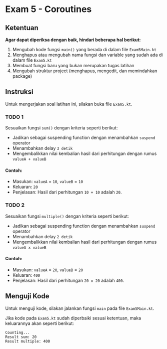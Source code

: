 # Exam 5 - Coroutines

## Ketentuan

**Agar dapat diperiksa dengan baik, hindari beberapa hal berikut:**

1. Mengubah kode fungsi `main()` yang berada di dalam file `Exam5Main.kt`
2. Menghapus atau mengubah nama fungsi dan variable yang sudah ada di dalam file `Exam5.kt`
3. Membuat fungsi baru yang bukan merupakan tugas latihan
4. Mengubah struktur project (menghapus, mengedit, dan memindahkan package)

## Instruksi

Untuk mengerjakan soal latihan ini, silakan buka file `Exam5.kt`.

### TODO 1

Sesuaikan fungsi `sum()` dengan kriteria seperti berikut:

- Jadikan sebagai suspending function dengan menambahkan `suspend` operator
- Menambahkan delay `3 detik`
- Mengembalikkan nilai kembalian hasil dari perhitungan dengan rumus `valueA + valueB`

#### Contoh:

- Masukan: `valueA` = `10`, `valueB` = `10`
- Keluaran: `20`
- Penjelasan: Hasil dari perhitungan `10 + 10` adalah `20`.

### TODO 2

Sesuaikan fungsi `multiple()` dengan kriteria seperti berikut:

- Jadikan sebagai suspending function dengan menambahkan `suspend` operator
- Menambahkan delay `2 detik`
- Mengembalikkan nilai kembalian hasil dari perhitungan dengan rumus `valueA x valueB`

#### Contoh:

- Masukan: `valueA` = `20`, `valueB` = `20`
- Keluaran: `400`
- Penjelasan: Hasil dari perhitungan `20 x 20` adalah `400`.

## Menguji Kode

Untuk menguji kode, silakan jalankan fungsi `main` pada file `Exam5Main.kt`.

Jika kode pada `Exam5.kt` sudah diperbaiki sesuai ketentuan, maka keluarannya akan seperti berikut:

```
Counting...
Result sum: 20
Result multiple: 400
```